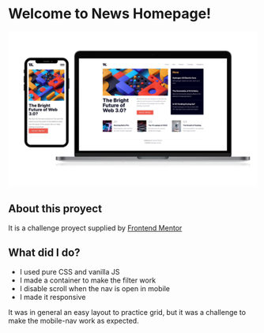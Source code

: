 # Welcome to News Homepage!

![Screenshot of the page](./assets/desktop-mobile.png)

## About this proyect

It is a challenge proyect supplied by <a href="https://www.frontendmentor.io/profile/SantiNakc">Frontend Mentor</a>

## What did I do?

- I used pure CSS and vanilla JS
- I made a container to make the filter work
- I disable scroll when the nav is open in mobile
- I made it responsive

It was in general an easy layout to practice grid, but it was a challenge to make the mobile-nav work as expected.
